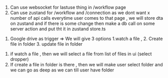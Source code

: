 1. Can use websocket for lastuse thing in /workflow page
2. Can use zustand for /workflow and /connection as we dont want x number of api calls everytime user comes to that page , we will store dta on zustand and if there is some change then make a db call on some server action and put tht it in zustand store.ts 

<!-- GOOGLE DRIVE NODE -->
<!-- Make a from like this  -->
1. Google drive as trigger => We will give 3 options 1.watch a file , 2. Create file in folder 3. update file in folder 

1) if watch a file , then we will select a file from list of files in ui (select dropper)
2) If create a file in folder is there , then we will make user select folder and we can go as deep as we can till user have folder